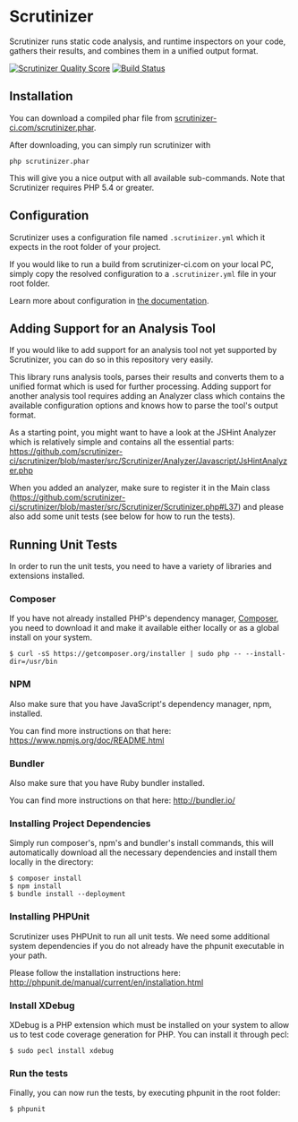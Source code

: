 # Scrutinizer

Scrutinizer runs static code analysis, and runtime inspectors on your code, gathers their results, and combines them
in a unified output format.

[![Scrutinizer Quality Score](https://scrutinizer-ci.com/g/scrutinizer-ci/scrutinizer/badges/quality-score.png?s=00b43441f630596431d776a2db52f4b2f532b037)](https://scrutinizer-ci.com/g/scrutinizer-ci/scrutinizer/)
[![Build Status](https://travis-ci.org/scrutinizer-ci/scrutinizer.png?branch=master)](https://travis-ci.org/scrutinizer-ci/scrutinizer)

## Installation

You can download a compiled phar file from [scrutinizer-ci.com/scrutinizer.phar](https://scrutinizer-ci.com/scrutinizer.phar).

After downloading, you can simply run scrutinizer with

```
php scrutinizer.phar
```

This will give you a nice output with all available sub-commands. Note that Scrutinizer requires PHP 5.4 or greater.

## Configuration

Scrutinizer uses a configuration file named ``.scrutinizer.yml`` which it expects in the root folder of your
project.

If you would like to run a build from scrutinizer-ci.com on your local PC, simply copy the resolved configuration to a
``.scrutinizer.yml`` file in your root folder.

Learn more about configuration in [the documentation](https://scrutinizer-ci.com/docs).

## Adding Support for an Analysis Tool

If you would like to add support for an analysis tool not yet supported by Scrutinizer, you can
do so in this repository very easily.

This library runs analysis tools, parses their results and converts them to a unified format which
is used for further processing. Adding support for another analysis tool requires adding an Analyzer
class which contains the available configuration options and knows how to parse the tool's output format.

As a starting point, you might want to have a look at the JSHint Analyzer which is relatively
simple and contains all the essential parts:
https://github.com/scrutinizer-ci/scrutinizer/blob/master/src/Scrutinizer/Analyzer/Javascript/JsHintAnalyzer.php

When you added an analyzer, make sure to register it in the Main class (https://github.com/scrutinizer-ci/scrutinizer/blob/master/src/Scrutinizer/Scrutinizer.php#L37) and please also
add some unit tests (see below for how to run the tests).


## Running Unit Tests

In order to run the unit tests, you need to have a variety of libraries and extensions installed.

### Composer

If you have not already installed PHP's dependency manager, [Composer](https://getcomposer.org), you need to download it
and make it available either locally or as a global install on your system.

```
$ curl -sS https://getcomposer.org/installer | sudo php -- --install-dir=/usr/bin
```


### NPM

Also make sure that you have JavaScript's dependency manager, npm, installed.

You can find more instructions on that here:
https://www.npmjs.org/doc/README.html


### Bundler

Also make sure that you have Ruby bundler installed.

You can find more instructions on that here:
http://bundler.io/


### Installing Project Dependencies

Simply run composer's, npm's and bundler's install commands, this will automatically download all the necessary dependencies and install
them locally in the directory:

```
$ composer install
$ npm install
$ bundle install --deployment
```


### Installing PHPUnit

Scrutinizer uses PHPUnit to run all unit tests. We need some additional system dependencies if you do not already have
the phpunit executable in your path.

Please follow the installation instructions here:
http://phpunit.de/manual/current/en/installation.html

### Install XDebug

XDebug is a PHP extension which must be installed on your system to allow us to test code coverage generation for PHP.
You can install it through pecl:

```
$ sudo pecl install xdebug
```

### Run the tests

Finally, you can now run the tests, by executing phpunit in the root folder:

```
$ phpunit
```
